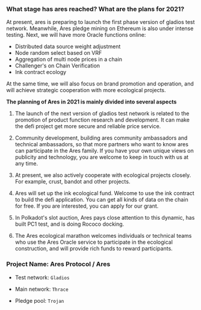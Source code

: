 ### What stage has ares reached? What are the plans for 2021?

At present, ares is preparing to launch the first phase version of gladios test network. Meanwhile, Ares pledge mining on Ethereum is also under intense testing.
Next, we will have more Oracle functions online:

* Distributed data source weight adjustment
* Node random select based on VRF
* Aggregation of multi node prices in a chain
* Challenger's on Chain Verification
* Ink contract ecology

At the same time, we will also focus on brand promotion and operation, and will achieve strategic cooperation with more ecological projects.


**The planning of Ares in 2021 is mainly divided into several aspects**

1. The launch of the next version of gladios test network is related to the promotion of product function research and development. It can make the defi project get more secure and reliable price service.

2. Community development, building ares community ambassadors and technical ambassadors, so that more  partners who want to know ares can participate in the Ares family. If you have your own unique views on publicity and technology, you are welcome to keep in touch with us at any time.

3. At present, we also actively cooperate with ecological projects closely. For example, crust, bandot and other projects.

4. Ares will set up the ink ecological fund. Welcome to use the ink contract to build the defi application. You can get all kinds of data on the chain for free. If you are interested, you can apply for our grant.

5. In Polkadot's slot auction, Ares pays close attention to this dynamic, has built PC1 test, and is doing Rococo docking.

6. The Ares ecological marathon welcomes individuals or technical teams who use the Ares Oracle service to participate in the ecological construction, and will provide rich funds to reward participants.

### **Project Name: Ares Protocol / Ares**

* Test network: `Gladios`

* Main network: `Thrace`

* Pledge pool:  `Trojan`
